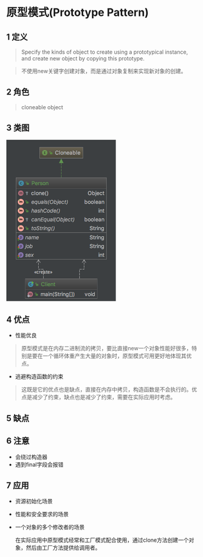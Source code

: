 # 原型模式(Prototype Pattern)

## 1 定义
> Specify the kinds of object to create using a prototypical instance, and create new object by copying this prototype.

> 不使用new关键字创建对象，而是通过对象复制来实现新对象的创建。
    
## 2 角色
>  cloneable object

## 3 类图
![](image/prototype.png)

## 4 优点
* 性能优良 
> 原型模式是在内存二进制流的拷贝，要比直接new一个对象性能好很多，特别是要在一个循环体重产生大量的对象时，原型模式可用更好地体现其优点。
* 逃避构造函数的约束
> 这既是它的优点也是缺点，直接在内存中拷贝，构造函数是不会执行的。优点是减少了约束，缺点也是减少了约束，需要在实际应用时考虑。

## 5 缺点

## 6 注意
* 会绕过构造器
* 遇到final字段会报错

## 7 应用
* 资源初始化场景
* 性能和安全要求的场景
* 一个对象的多个修改者的场景

    在实际应用中原型模式经常和工厂模式配合使用，通过clone方法创建一个对象，然后由工厂方法提供给调用者。